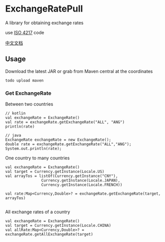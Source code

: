 # ExchangeRatePull

A library for obtaining exchange rates

use [ISO 4217](https://en.wikipedia.org/wiki/ISO_4217) code

[中文文档](https://github.com/GG811/ExchangeRatePull/blob/master/README_zh.md)

## Usage

Download the latest JAR or grab from Maven central at the coordinates 
```
todo upload maven
```

### Get ExchangeRate


Between two countries
```
// kotlin
val exchangeRate = ExchangeRate()
val rate = exchangeRate.getExchangeRate("ALL", "ANG")
println(rate)

```
```
// java
ExchangeRate exchangeRate = new ExchangeRate();
double rate = exchangeRate.getExchangeRate("ALL","ANG");
System.out.println(rate);

```

One country to many countries

```
val exchangeRate = ExchangeRate()
val target = Currency.getInstance(Locale.US)
val arrayTos = listOf(Currency.getInstance("CNY"),
                Currency.getInstance(Locale.JAPAN),
                Currency.getInstance(Locale.FRENCH))

val rate:Map<Currency,Double>? = exchangeRate.getExchangeRate(target, arrayTos)
 
```

All exchange rates of a country


```
val exchangeRate = ExchangeRate()
val target = Currency.getInstance(Locale.CHINA)
val allRate:Map<Currency,Double>? = exchangeRate.getAllExchangeRate(target)

```
